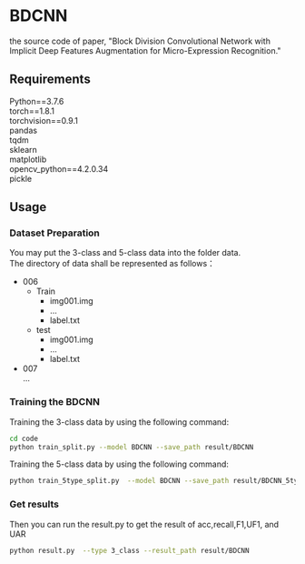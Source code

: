 # BDCNN
the source code of paper, "Block Division Convolutional Network with Implicit Deep Features Augmentation for Micro-Expression Recognition."

## Requirements

Python==3.7.6    
torch==1.8.1   
torchvision==0.9.1  
pandas   
tqdm    
sklearn    
matplotlib   
opencv_python==4.2.0.34  
pickle  

## Usage
### Dataset Preparation

You may put the 3-class and 5-class data into the folder data.  
The directory of data shall be represented as follows：    
* 006  
  * Train  
    * img001.img  
    * ...  
    * label.txt  
  * test  
    * img001.img  
    * ...  
    * label.txt  
* 007  
...  

### Training the BDCNN

Training the 3-class data by using the following command:
```Bash  
cd code  
python train_split.py --model BDCNN --save_path result/BDCNN
```

Training the 5-class data by using the following command:
```Bash   
python train_5type_split.py  --model BDCNN --save_path result/BDCNN_5type
```
### Get results

Then you can run the result.py to get the result of acc,recall,F1,UF1, and UAR  
```Bash    
python result.py  --type 3_class --result_path result/BDCNN
```

### 






